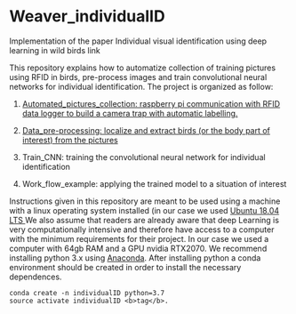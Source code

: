 # Weaver_individualID

Implementation of the paper Individual visual identification using deep learning in wild birds link

This repository explains how to automatize collection of training pictures using RFID in birds, pre-process images and train convolutional neural networks for individual identification.
The project is organized as follow:

1)	[Automated_pictures_collection: raspberry pi communication with RFID data logger to build a camera trap with automatic labelling.](https://github.com/AndreCFerreira/Weaver_individualID/tree/master/Automated_pictures_collection)

2)	[Data_pre-processing: localize and extract birds (or the body part of interest) from the pictures](https://github.com/AndreCFerreira/Weaver_individualID/tree/master/Data_pre-processing)

3)	Train_CNN: training the convolutional neural network for individual identification

4)	Work_flow_example: applying the trained model to a situation of interest

Instructions given in this repository are meant to be used using a machine with a linux operating system installed (in our case we used [Ubuntu 18.04 LTS ](https://ubuntu.com/download/desktop) 
We also assume that readers are already aware that deep Learning is very computationally intensive and therefore have access to a computer with the minimum requirements for their project. In our case we used a computer with 64gb RAM and a GPU nvidia RTX2070. 
We recommend installing python 3.x using [Anaconda](https://www.anaconda.com/distribution/). After installing python a conda environment should be created in order to install the necessary dependences.
```
conda create -n individualID python=3.7
source activate individualID <b>tag</b>.
```

